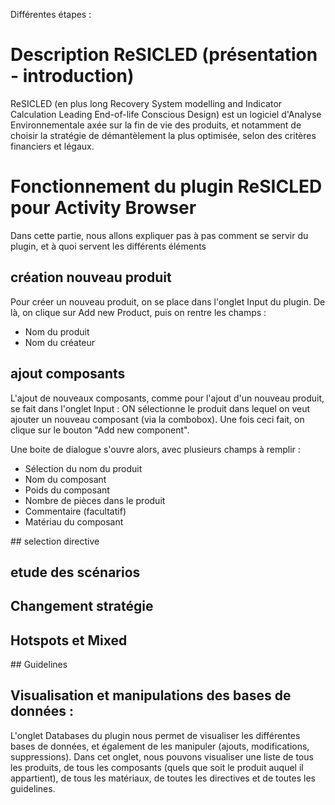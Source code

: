 Différentes étapes :

# Description ReSICLED (présentation - introduction)

ReSICLED (en plus long Recovery System modelling and Indicator Calculation Leading End-of-life Conscious Design) est un logiciel d'Analyse Environnementale axée sur la fin de vie des produits, et notamment de choisir la stratégie de démantèlement la plus optimisée, selon des critères financiers et légaux. 

# Fonctionnement du plugin ReSICLED pour Activity Browser

Dans cette partie, nous allons expliquer pas à pas comment se servir du plugin, et à quoi servent les différents éléments

## création nouveau produit

Pour créer un nouveau produit, on se place dans l'onglet Input du plugin. De là, on clique sur Add new Product, puis on rentre les champs :
 - Nom du produit
 - Nom du créateur

## ajout composants

L'ajout de nouveaux composants, comme pour l'ajout d'un nouveau produit, se fait dans l'onglet Input : ON sélectionne le produit dans lequel on veut ajouter un nouveau composant (via la combobox). Une fois ceci fait, on clique sur le bouton "Add new component".

Une boite de dialogue s'ouvre alors, avec plusieurs champs à remplir :
 - Sélection du nom du produit
 - Nom du composant
 - Poids du composant
 - Nombre de pièces dans le produit
 - Commentaire (facultatif)
 - Matériau du composant

## selection directive
## etude des scénarios
## Changement stratégie
## Hotspots et Mixed
## Guidelines

## Visualisation et manipulations des bases de données :

L'onglet Databases du plugin nous permet de visualiser les différentes bases de données, et également de les manipuler (ajouts, modifications, suppressions). Dans cet onglet, nous pouvons visualiser une liste de tous les produits, de tous les composants (quels que soit le produit auquel il appartient), de tous les matériaux, de toutes les directives et de toutes les guidelines.